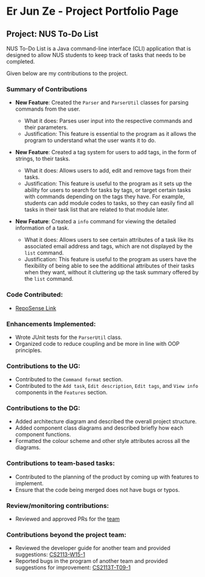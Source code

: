 # Er Jun Ze - Project Portfolio Page

## Project: NUS To-Do List

NUS To-Do List is a Java command-line interface (CLI) application that is designed to allow NUS students to keep track
of tasks that needs to be completed.

Given below are my contributions to the project.

### Summary of Contributions

- **New Feature**: Created the `Parser` and `ParserUtil` classes for parsing commands from the user.
  - What it does: Parses user input into the respective commands and their parameters.
  - Justification: This feature is essential to the program as it allows the program to understand what the user wants
    it to do.

- **New Feature**: Created a tag system for users to add tags, in the form of strings, to their tasks.
  - What it does: Allows users to add, edit and remove tags from their tasks.
  - Justification: This feature is useful to the program as it sets up the ability for users to search for tasks by
    tags, or target certain tasks with commands depending on the tags they have. For example, students can add module
    codes to tasks, so they can easily find all tasks in their task list that are related to that module later.

- **New Feature**: Created a `info` command for viewing the detailed information of a task.
  - What it does: Allows users to see certain attributes of a task like its associated email address and tags, which
    are not displayed by the `list` command.
  - Justification: This feature is useful to the program as users have the flexibility of being able to see the
    additional attributes of their tasks when they want, without it cluttering up the task summary offered by the
    `list` command. 

### Code Contributed:

- [RepoSense Link](https://nus-cs2113-ay2223s2.github.io/tp-dashboard/?search=erjunze&breakdown=true&sort=groupTitle%20dsc&sortWithin=title&since=2023-02-17&timeframe=commit&mergegroup=&groupSelect=groupByRepos&checkedFileTypes=docs~functional-code~test-code~other)

### Enhancements Implemented:

- Wrote JUnit tests for the `ParserUtil` class.
- Organized code to reduce coupling and be more in line with OOP principles.

### Contributions to the UG:

- Contributed to the `Command format` section.
- Contributed to the `Add task`, `Edit description`, `Edit tags`, and `View info` components in the `Features` section.

### Contributions to the DG:

- Added architecture diagram and described the overall project structure.
- Added component class diagrams and described briefly how each component functions.
- Formatted the colour scheme and other style attributes across all the diagrams.

### Contributions to team-based tasks:

- Contributed to the planning of the product by coming up with features to implement.
- Ensure that the code being merged does not have bugs or typos.

### Review/monitoring contributions:

- Reviewed and approved PRs for the [team](https://github.com/AY2223S2-CS2113-T11-4/tp/issues?q=is%3Aclosed+reviewed-by%3AERJUNZE)

### Contributions beyond the project team:

- Reviewed the developer guide for another team and provided suggestions: [CS2113-W15-1](https://github.com/nus-cs2113-AY2223S2/tp/pull/94)
- Reported bugs in the program of another team and provided suggestions for improvement: [CS2113T-T09-1](https://github.com/ERJUNZE/ped/issues)
